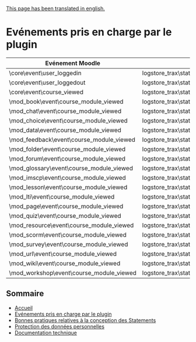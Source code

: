 [This page has been translated in english.](../en/events.md)

# Evénements pris en charge par le plugin

Evénement Moodle | Classe Trax Logs | Exemple
--- | --- | ---
\core\event\user_loggedin | logstore_trax\statements\core\UserLoggedin | [JSON](../statements/core-user-loggedin.md)
\core\event\user_loggedout | logstore_trax\statements\core\UserLoggedout | [JSON](../statements/core-user-loggedout.md)
\core\event\course_viewed | logstore_trax\statements\core\CourseViewed | [JSON](../statements/core-course-viewed.md)
\mod_book\event\course_module_viewed | logstore_trax\statements\core\CourseModuleViewed | [JSON](../statements/core-course-module-viewed.md)
\mod_chat\event\course_module_viewed | logstore_trax\statements\core\CourseModuleViewed | ^
\mod_choice\event\course_module_viewed | logstore_trax\statements\core\CourseModuleViewed | ^
\mod_data\event\course_module_viewed | logstore_trax\statements\core\CourseModuleViewed | ^
\mod_feedback\event\course_module_viewed | logstore_trax\statements\core\CourseModuleViewed | ^
\mod_folder\event\course_module_viewed | logstore_trax\statements\core\CourseModuleViewed | ^
\mod_forum\event\course_module_viewed | logstore_trax\statements\core\CourseModuleViewed | ^
\mod_glossary\event\course_module_viewed | logstore_trax\statements\core\CourseModuleViewed | ^
\mod_imscp\event\course_module_viewed | logstore_trax\statements\core\CourseModuleViewed | ^
\mod_lesson\event\course_module_viewed | logstore_trax\statements\core\CourseModuleViewed | ^
\mod_lti\event\course_module_viewed | logstore_trax\statements\core\CourseModuleViewed | ^
\mod_page\event\course_module_viewed | logstore_trax\statements\core\CourseModuleViewed | ^
\mod_quiz\event\course_module_viewed | logstore_trax\statements\core\CourseModuleViewed | ^
\mod_resource\event\course_module_viewed | logstore_trax\statements\core\CourseModuleViewed | ^
\mod_scorm\event\course_module_viewed | logstore_trax\statements\core\CourseModuleViewed | ^
\mod_survey\event\course_module_viewed | logstore_trax\statements\core\CourseModuleViewed | ^
\mod_url\event\course_module_viewed | logstore_trax\statements\core\CourseModuleViewed | ^
\mod_wiki\event\course_module_viewed | logstore_trax\statements\core\CourseModuleViewed | ^
\mod_workshop\event\course_module_viewed | logstore_trax\statements\core\CourseModuleViewed | ^


## Sommaire

* [Accueil](README.md)
* [Evénements pris en charge par le plugin](events.md)
* [Bonnes pratiques relatives à la conception des Statements](best-practices.md)
* [Protection des données personnelles](privacy.md)
* [Documentation technique](tech.md)
